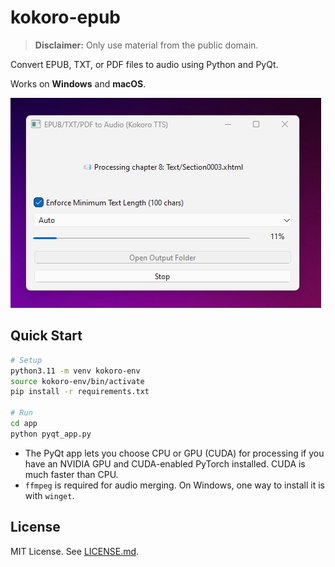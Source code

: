 # kokoro-epub

> **Disclaimer:** Only use material from the public domain.

Convert EPUB, TXT, or PDF files to audio using Python and PyQt.

Works on **Windows** and **macOS**.

![Screenshot](assets/20250720-screen.png)

## Quick Start

```bash
# Setup
python3.11 -m venv kokoro-env
source kokoro-env/bin/activate
pip install -r requirements.txt

# Run
cd app
python pyqt_app.py
```

- The PyQt app lets you choose CPU or GPU (CUDA) for processing if you have an NVIDIA GPU and CUDA-enabled PyTorch installed. CUDA is much faster than CPU.
- `ffmpeg` is required for audio merging. On Windows, one way to install it is with `winget`.

## License

MIT License. See [LICENSE.md](./LICENSE.md).
